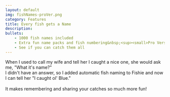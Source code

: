 ```yaml
---
layout: default
img: fishNames-proVer.png
category: Features
title: Every fish gets a Name
description: 
bullets:
    - 1000 fish names included
    - Extra fun name packs and fish numbering&nbsp;<sup><small>Pro Version</small></sup>
    - See if you can catch them all
---
```

  When I used to call my wife and tell her I caught a nice one, she would ask me,
  "What it's name?" 
  <br/>
  I didn't have an answer, so I added automatic fish naming to Fishie and now I can tell her "I caught ol' Blue."
  <br/>
  <br/>
  It makes remembering and sharing your catches so much more fun!
  <br/>
